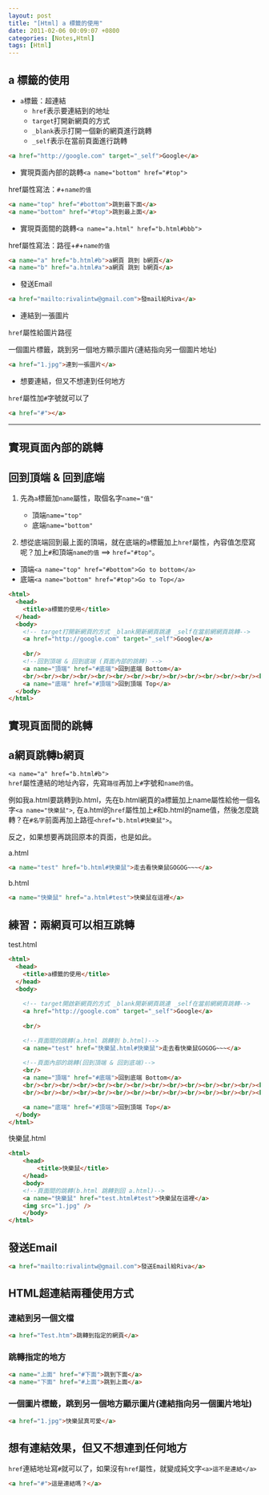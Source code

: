 ```yaml
---
layout: post
title: "[Html] a 標籤的使用"
date: 2011-02-06 00:09:07 +0800
categories: [Notes,Html]
tags: [Html]
---
```


##  a 標籤的使用

- `a`標籤：超連結
  - `href`表示要連結到的地址 
  - `target`打開新網頁的方式
  - `_blank`表示打開一個新的網頁進行跳轉 
  - `_self`表示在當前頁面進行跳轉
  
```html
<a href="http://google.com" target="_self">Google</a>
```
   
- 實現頁面內部的跳轉`<a name="bottom" href="#top">`  
  
href屬性寫法：`#`+`name的值`

```html
<a name="top" href="#bottom">跳到最下面</a>
<a name="bottom" href="#top">跳到最上面</a>
```
- 實現頁面間的跳轉`<a name="a.html" href="b.html#bbb">`  
  
href屬性寫法：路徑+`#`+`name的值`

```html
<a name="a" href="b.html#b">a網頁 跳到 b網頁</a>
<a name="b" href="a.html#a">a網頁 跳到 b網頁</a>
```

- 發送Email 

```html
<a href="mailto:rivalintw@gmail.com">發mail給Riva</a>
```
- 連結到一張圖片 

`href`屬性給圖片路徑
    
一個圖片標籤，跳到另一個地方顯示圖片(連結指向另一個圖片地址)

```html
<a href="1.jpg">連到一張圖片</a>
```
- 想要連結，但又不想連到任何地方
   
`href`屬性加`#`字號就可以了

```html
<a href="#"></a>
```
   
---
   
## 實現頁面內部的跳轉
## 回到頂端 & 回到底端

1. 先為`a`標籤加`name`屬性，取個名字`name="值"` 
    - 頂端`name="top"`
    - 底端`name="bottom"`  

2. 想從底端回到最上面的頂端，就在底端的`a`標籤加上`href`屬性，內容值怎麼寫呢？加上`#`和頂端`name的值` ==> `href="#top"`。
- 頂端`<a name="top" href="#bottom">Go to bottom</a>`
- 底端`<a name="bottom" href="#top">Go to Top</a>` 

```html
<html>
  <head>
    <title>a標籤的使用</title>
  </head>
  <body>
    <!-- target打開新網頁的方式 _blank開新網頁跳連 _self在當前網網頁跳轉-->
    <a href="http://google.com" target="_self">Google</a>
	
	<br/>
    <!--回到頂端 & 回到底端 (頁面內部的跳轉) -->
	<a name="頂端" href="#底端">回到底端 Bottom</a>
	<br/><br/><br/><br/><br/><br/><br/><br/><br/><br/><br/><br/><br/><br/><br/><br/><br/><br/><br/><br/><br/><br/><br/><br/><br/><br/><br/><br/><br/><br/><br/><br/><br/><br/><br/><br/><br/><br/><br/><br/><br/><br/><br/><br/><br/><br/><br/><br/><br/><br/><br/><br/><br/><br/><br/><br/><br/><br/><br/><br/><br/><br/><br/><br/><br/><br/><br/><br/><br/><br/><br/><br/><br/><br/><br/><br/><br/><br/><br/><br/><br/><br/><br/><br/><br/><br/><br/><br/><br/><br/><br/><br/><br/><br/><br/><br/><br/><br/><br/><br/><br/><br/><br/><br/><br/><br/><br/><br/>
	<a name="底端" href="#頂端">回到頂端 Top</a>
  </body>
</html>
```
## 實現頁面間的跳轉
## a網頁跳轉b網頁

`<a name="a" href="b.html#b">`  
`href`屬性連結的地址內容，先寫`路徑`再加上`#`字號和`name的值`。
      
例如我a.html要跳轉到b.html，先在b.html網頁的a標籤加上name屬性給他一個名字`<a name="快樂鼠">`, 在a.html的`href`屬性加上`#`和b.html的name值，然後怎麼跳轉？在`#名字`前面再加上路徑`<href="b.html#快樂鼠">`。
      
反之，如果想要再跳回原本的頁面，也是如此。     

a.html
```html
<a name="test" href="b.html#快樂鼠">走去看快樂鼠GOGOG~~~</a>  
```
b.html
```html
<a name="快樂鼠" href="a.html#test">快樂鼠在這裡</a>
```

## 練習：兩網頁可以相互跳轉
test.html

```html
<html>
  <head>
    <title>a標籤的使用</title>
  </head>
  <body>
	
    <!-- target開啟新網頁的方式 _blank開新網頁跳連 _self在當前網網頁跳轉-->
    <a href="http://google.com" target="_self">Google</a>
	
	<br/>

	<!--頁面間的跳轉(a.html 跳轉到 b.html)-->
	<a name="test" href="快樂鼠.html#快樂鼠">走去看快樂鼠GOGOG~~~</a>  
	  
	<!--頁面內部的跳轉(回到頂端 & 回到底端)-->
	<br/>
	<a name="頂端" href="#底端">回到底端 Bottom</a>
	<br/><br/><br/><br/><br/><br/><br/><br/><br/><br/><br/><br/><br/><br/><br/><br/><br/><br/><br/><br/><br/><br/><br/><br/><br/><br/><br/><br/><br/><br/><br/><br/><br/><br/><br/><br/>
	<br/><br/><br/><br/><br/><br/><br/><br/><br/><br/><br/><br/><br/><br/><br/><br/><br/><br/><br/><br/><br/><br/><br/><br/><br/><br/><br/><br/><br/><br/><br/><br/><br/><br/><br/><br/><br/><br/><br/><br/><br/><br/><br/><br/><br/><br/><br/><br/><br/><br/><br/><br/><br/><br/><br/><br/><br/><br/><br/><br/><br/><br/><br/><br/><br/><br/><br/><br/><br/><br/><br/><br/>

	<a name="底端" href="#頂端">回到頂端 Top</a>
  </body>
</html>
```

快樂鼠.html

```html
<html>
    <head>
        <title>快樂鼠</title>
    </head>
    <body>
    <!--頁面間的跳轉(b.html 跳轉到回 a.html)-->
    <a name="快樂鼠" href="test.html#test">快樂鼠在這裡</a>
    <img src="1.jpg" />
    </body>
</html>
```

## 發送Email
```html
<a href="mailto:rivalintw@gmail.com">發送Email給Riva</a>
```
## HTML超連結兩種使用方式
### 連結到另一個文檔
```html
<a href="Test.htm">跳轉到指定的網頁</a>
```
### 跳轉指定的地方
```html
<a name="上面" href="#下面">跳到下面</a>
<a name="下面" href="#上面">跳到上面</a>
```
### 一個圖片標籤，跳到另一個地方顯示圖片(連結指向另一個圖片地址)
```html
<a href="1.jpg">快樂鼠真可愛</a>
```
## 想有連結效果，但又不想連到任何地方
`href`連結地址寫`#`就可以了，如果沒有`href`屬性，就變成純文字`<a>這不是連結</a>`
```html
<a href="#">這是連結嗎？</a>
```